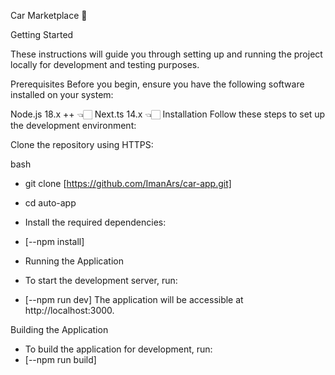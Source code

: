 Car Marketplace 🚗

Getting Started

These instructions will guide you through setting up and running the project locally for development and testing purposes.

Prerequisites
Before you begin, ensure you have the following software installed on your system:

Node.js 18.x ++ 👈🏻
Next.ts 14.x 👈🏻
Installation
Follow these steps to set up the development environment:

Clone the repository using HTTPS:

bash
- git clone  [https://github.com/ImanArs/car-app.git]

- cd auto-app
- Install the required dependencies:

- [--npm install]
- Running the Application
- To start the development server, run:
- [--npm run dev]
The application will be accessible at http://localhost:3000.

Building the Application
- To build the application for development, run:
- [--npm run build]